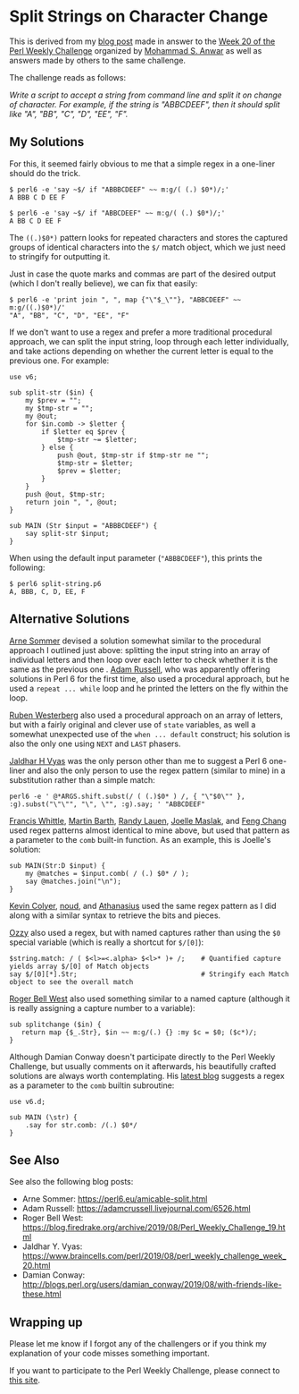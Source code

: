 # Split Strings on Character Change

This is derived from my [blog post](http://blogs.perl.org/users/laurent_r/2019/08/perl-weekly-challenge-20-split-string-on-character-change-and-amicable-numbers.html) made in answer to the [Week 20 of the Perl Weekly Challenge](https://perlweeklychallenge.org/blog/perl-weekly-challenge-020/) organized by  <a href="http://blogs.perl.org/users/mohammad_s_anwar/">Mohammad S. Anwar</a> as well as answers made by others to the same challenge.

The challenge reads as follows:

*Write a script to accept a string from command line and split it on change of character. For example, if the string is "ABBCDEEF", then it should split like "A", "BB", "C", "D", "EE", "F".*

## My Solutions

For this, it seemed fairly obvious to me that a simple regex in a one-liner should do the trick.

``` shell
$ perl6 -e 'say ~$/ if "ABBBCDEEF" ~~ m:g/( (.) $0*)/;'
A BBB C D EE F

$ perl6 -e 'say ~$/ if "ABBCDEEF" ~~ m:g/( (.) $0*)/;'
A BB C D EE F
```

The `((.)$0*)` pattern looks for repeated characters and stores the captured groups of identical characters into the `$/` match object, which we just need to stringify for outputting it.

Just in case the quote marks and commas are part of the desired output (which I don't really believe), we can fix that easily:

``` shell
$ perl6 -e 'print join ", ", map {"\"$_\""}, "ABBCDEEF" ~~ m:g/((.)$0*)/'
"A", "BB", "C", "D", "EE", "F"
```

If we don't want to use a regex and prefer a more traditional procedural approach, we can split the input string, loop through each letter individually, and take actions depending on whether the current letter is equal to the previous one. For example:

``` perl6
use v6;

sub split-str ($in) {
    my $prev = "";
    my $tmp-str = "";
    my @out;
    for $in.comb -> $letter {
        if $letter eq $prev {
            $tmp-str ~= $letter;
        } else {
            push @out, $tmp-str if $tmp-str ne "";
            $tmp-str = $letter;
            $prev = $letter;
        }
    }
    push @out, $tmp-str;
    return join ", ", @out;
}

sub MAIN (Str $input = "ABBBCDEEF") {
    say split-str $input;
}
```

When using the default input parameter (`"ABBBCDEEF"`), this prints the following:

    $ perl6 split-string.p6
    A, BBB, C, D, EE, F

## Alternative Solutions

[Arne Sommer](https://github.com/manwar/perlweeklychallenge-club/blob/master/challenge-020/arne-sommer/perl6/ch-1.p6) devised a solution somewhat similar to the procedural approach I outlined just above: splitting the input string into an array of individual letters and then loop over each letter to check whether it is the same as the previous one . [Adam Russell](https://github.com/manwar/perlweeklychallenge-club/blob/master/challenge-020/adam-russell/perl6/ch-1.p6), who was apparently offering solutions in Perl 6 for the first time, also used a procedural approach, but he used a `repeat ... while` loop and he printed the letters on the fly within the loop. 

[Ruben Westerberg](https://github.com/manwar/perlweeklychallenge-club/blob/master/challenge-020/ruben-westerberg/perl6/ch-1.p6) also used a procedural approach on an array of letters, but with a fairly original and clever use of `state` variables, as well a somewhat unexpected use of the `when ... default` construct; his solution is also the only one using `NEXT` and `LAST` phasers.

[Jaldhar H Vyas](https://github.com/manwar/perlweeklychallenge-club/blob/master/challenge-020/jaldhar-h-vyas/perl6/ch-1.sh) was the only person other than me to suggest a Perl 6 one-liner and also the only person to use the regex pattern (similar to mine) in a substitution rather than a simple match:

    perl6 -e ' @*ARGS.shift.subst(/ ( (.)$0* ) /, { "\"$0\"" }, :g).subst("\"\"", "\", \"", :g).say; ' "ABBCDEEF"

[Francis Whittle](https://github.com/manwar/perlweeklychallenge-club/blob/master/challenge-020/fjwhittle/perl6/ch-1.p6), [Martin Barth](https://github.com/manwar/perlweeklychallenge-club/blob/master/challenge-020/martin-barth/perl6/ch-1.p6), [Randy Lauen](https://github.com/manwar/perlweeklychallenge-club/blob/master/challenge-020/randy-lauen/perl6/ch-1.p6), [Joelle Maslak](https://github.com/manwar/perlweeklychallenge-club/blob/master/challenge-020/joelle-maslak/perl6/ch-1.p6), and [Feng Chang](https://github.com/manwar/perlweeklychallenge-club/blob/master/challenge-020/feng-chang/perl6/ch-1.p6) used regex patterns almost identical to mine above, but used that pattern as a parameter to the `comb` built-in function. As an example, this is Joelle's solution:

``` perl6
sub MAIN(Str:D $input) {
    my @matches = $input.comb( / (.) $0* / );
    say @matches.join("\n");
}
```

[Kevin Colyer](https://github.com/manwar/perlweeklychallenge-club/blob/master/challenge-020/kevin-colyer/perl6/ch-1.p6), [noud](https://github.com/manwar/perlweeklychallenge-club/blob/master/challenge-020/noud/perl6/ch-1.p6), and [Athanasius](https://github.com/manwar/perlweeklychallenge-club/blob/master/challenge-020/athanasius/perl6/ch-1.p6) used the same regex pattern as I did along with a similar syntax to retrieve the bits and pieces.

[Ozzy](https://github.com/manwar/perlweeklychallenge-club/blob/master/challenge-020/ozzy/perl6/ch-1.p6) also used a regex, but with named captures rather than using the `$0` special variable (which is really a shortcut for `$/[0]`):

``` perl6
$string.match: / ( $<l>=<.alpha> $<l>* )+ /;    # Quantified capture yields array $/[0] of Match objects
say $/[0][*].Str;                               # Stringify each Match object to see the overall match
```

[Roger Bell West](https://github.com/manwar/perlweeklychallenge-club/blob/master/challenge-020/roger-bell-west/perl6/ch-1.p6) also used something similar to a named capture (although it is really assigning a capture number to a variable):

``` perl6
sub splitchange ($in) {
   return map {$_.Str}, $in ~~ m:g/(.) {} :my $c = $0; ($c*)/;
}
```

Although Damian Conway doesn't participate directly to the Perl Weekly Challenge, but usually comments on it afterwards, his beautifully crafted solutions are always worth contemplating. His [latest blog](http://blogs.perl.org/users/damian_conway/2019/08/with-friends-like-these.html) suggests a regex as a parameter to the `comb` builtin subroutine:

``` perl6
use v6.d;

sub MAIN (\str) {
    .say for str.comb: /(.) $0*/
}
```

## See Also

See also the following blog posts:

* Arne Sommer: https://perl6.eu/amicable-split.html
* Adam Russell: https://adamcrussell.livejournal.com/6526.html
* Roger Bell West: https://blog.firedrake.org/archive/2019/08/Perl_Weekly_Challenge_19.html
* Jaldhar Y. Vyas: https://www.braincells.com/perl/2019/08/perl_weekly_challenge_week_20.html
* Damian Conway: http://blogs.perl.org/users/damian_conway/2019/08/with-friends-like-these.html

## Wrapping up

Please let me know if I forgot any of the challengers or if you think my explanation of your code misses something important.

If you want to participate to the Perl Weekly Challenge, please connect to [this site](https://perlweeklychallenge.org/).

